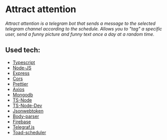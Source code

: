 # Attract attention

_Attract attention is a telegram bot that sends a message to the selected telegram channel according to the schedule.
Allows you to "tag" a specific user, send a funny picture and funny text once a day at a random time._

## Used tech:

- [Typescript](https://www.typescriptlang.org/)
- [Node-JS](https://nodejs.org/en/)
- [Express](https://expressjs.com/)
- [Cors](https://github.com/expressjs/cors)
- [Prettier](https://prettier.io/)
- [Axios](https://axios-http.com/)
- [Mongodb](https://www.mongodb.com/)
- [TS-Node](https://github.com/TypeStrong/ts-node)
- [TS-Node-Dev](https://github.com/wclr/ts-node-dev)
- [Jsonwebtoken](https://github.com/auth0/node-jsonwebtoken)
- [Body-parser](https://github.com/expressjs/body-parser)
- [Firebase](https://firebase.google.com/)
- [Telegraf.js](https://github.com/telegraf/telegraf)
- [Toad-scheduler](https://github.com/kibertoad/toad-scheduler)
